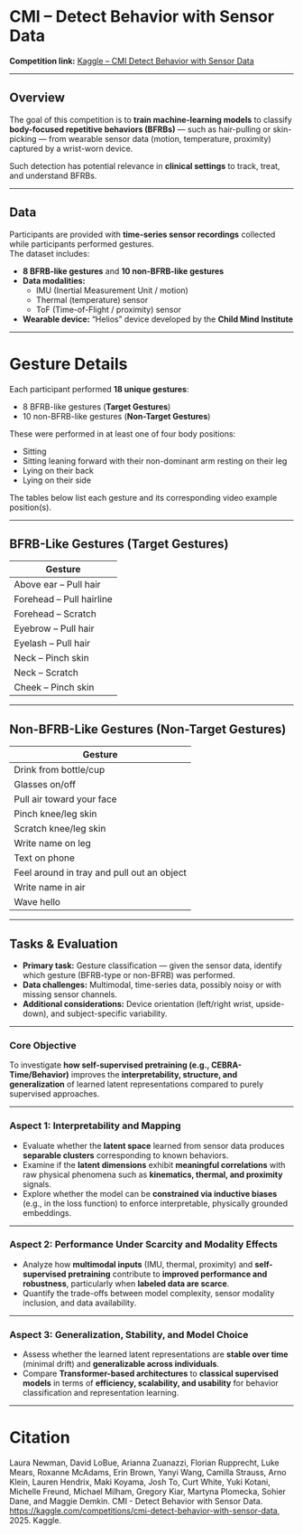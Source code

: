 # CMI – Detect Behavior with Sensor Data

**Competition link:** [Kaggle – CMI Detect Behavior with Sensor Data](https://www.kaggle.com/competitions/cmi-detect-behavior-with-sensor-data/overview)

---

## Overview

The goal of this competition is to **train machine-learning models** to classify **body-focused repetitive behaviors (BFRBs)** — such as hair-pulling or skin-picking — from wearable sensor data (motion, temperature, proximity) captured by a wrist-worn device.

Such detection has potential relevance in **clinical settings** to track, treat, and understand BFRBs.

---

## Data

Participants are provided with **time-series sensor recordings** collected while participants performed gestures.  
The dataset includes:

- **8 BFRB-like gestures** and **10 non-BFRB-like gestures**  
- **Data modalities:**  
  - IMU (Inertial Measurement Unit / motion)  
  - Thermal (temperature) sensor  
  - ToF (Time-of-Flight / proximity) sensor  
- **Wearable device:** “Helios” device developed by the **Child Mind Institute**

---

# Gesture Details

Each participant performed **18 unique gestures**:
- 8 BFRB-like gestures (**Target Gestures**)
- 10 non-BFRB-like gestures (**Non-Target Gestures**)

These were performed in at least one of four body positions:
- Sitting  
- Sitting leaning forward with their non-dominant arm resting on their leg  
- Lying on their back  
- Lying on their side  

The tables below list each gesture and its corresponding video example position(s).

---

## BFRB-Like Gestures (Target Gestures)

| **Gesture** |
|--------------|
| Above ear – Pull hair |
| Forehead – Pull hairline |
| Forehead – Scratch |
| Eyebrow – Pull hair |
| Eyelash – Pull hair |
| Neck – Pinch skin |
| Neck – Scratch |
| Cheek – Pinch skin |

---

## Non-BFRB-Like Gestures (Non-Target Gestures)

| **Gesture** |
|--------------|
| Drink from bottle/cup |
| Glasses on/off |
| Pull air toward your face |
| Pinch knee/leg skin |
| Scratch knee/leg skin |
| Write name on leg |
| Text on phone |
| Feel around in tray and pull out an object |
| Write name in air |
| Wave hello |

---
## Tasks & Evaluation

- **Primary task:** Gesture classification — given the sensor data, identify which gesture (BFRB-type or non-BFRB) was performed.  
- **Data challenges:** Multimodal, time-series data, possibly noisy or with missing sensor channels.  
- **Additional considerations:** Device orientation (left/right wrist, upside-down), and subject-specific variability.  

---

### Core Objective

To investigate **how self-supervised pretraining (e.g., CEBRA-Time/Behavior)** improves the **interpretability, structure, and generalization** of learned latent representations compared to purely supervised approaches.

---

### Aspect 1: Interpretability and Mapping

- Evaluate whether the **latent space** learned from sensor data produces **separable clusters** corresponding to known behaviors.  
- Examine if the **latent dimensions** exhibit **meaningful correlations** with raw physical phenomena such as **kinematics, thermal, and proximity** signals.  
- Explore whether the model can be **constrained via inductive biases** (e.g., in the loss function) to enforce interpretable, physically grounded embeddings.

---

### Aspect 2: Performance Under Scarcity and Modality Effects

- Analyze how **multimodal inputs** (IMU, thermal, proximity) and **self-supervised pretraining** contribute to **improved performance and robustness**, particularly when **labeled data are scarce**.  
- Quantify the trade-offs between model complexity, sensor modality inclusion, and data availability.

---

### Aspect 3: Generalization, Stability, and Model Choice

- Assess whether the learned latent representations are **stable over time** (minimal drift) and **generalizable across individuals**.  
- Compare **Transformer-based architectures** to **classical supervised models** in terms of **efficiency, scalability, and usability** for behavior classification and representation learning.

---
# Citation
Laura Newman, David LoBue, Arianna Zuanazzi, Florian Rupprecht, Luke Mears, Roxanne McAdams, Erin Brown, Yanyi Wang, Camilla Strauss, Arno Klein, Lauren Hendrix, Maki Koyama, Josh To, Curt White, Yuki Kotani, Michelle Freund, Michael Milham, Gregory Kiar, Martyna Plomecka, Sohier Dane, and Maggie Demkin. CMI - Detect Behavior with Sensor Data. https://kaggle.com/competitions/cmi-detect-behavior-with-sensor-data, 2025. Kaggle.